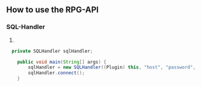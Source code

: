 ## How to use the RPG-API

### SQL-Handler

1. 

```java
  private SQLHandler sqlHandler;

    public void main(String[] args) {
        sqlHandler = new SQLHandler((Plugin) this, "host", "password", "user", "database");
        sqlHandler.connect();
    }
```
